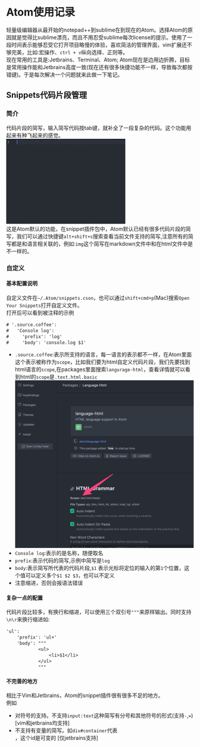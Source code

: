 # Atom使用记录

轻量级编辑器从最开始的notepad++到sublime在到现在的Atom。选择Atom的原因就是觉得比sublime漂亮，而且不用忍受sublime每次license的提示。使用了一段时间表示能够忍受它打开项目略慢的体验，喜欢简洁的管理界面，vim扩展还不够完美，比如:宏操作、`ctrl + v`纵向选择、正则等。   
现在常用的工具是:Jetbrains、Terminal、Atom; Atom现在是边用边折腾，目标是常用操作能和Jetbrains高度一致(现在还有很多快捷功能不一样，导致每次都按错键)。于是每次解决一个问题就来此做一下笔记。  
## Snippets代码片段管理   
### 简介
代码片段的简写，输入简写代码按tab键，就补全了一段复杂的代码。这个功能用起来有种飞起来的感觉。    
![snippet](./snippet.gif)  
这是Atom默认的功能，在snippet插件包中，Atom默认已经有很多代码片段的简写，我们可以通过快捷键`alt+shift+s`搜索查看当前文件支持的简写,注意所有的简写都是和语言相关联的，例如:`img`这个简写在markdown文件中和在html文件中是不一样的。   
### 自定义
#### 基本配置说明
自定义文件在`~/.Atom/snippets.cson`，也可以通过`shift+cmd+p`(Mac)搜索`Open Your Snippets`打开自定义文件。   
打开后可以看到被注释的示例  
```
# '.source.coffee':
#   'Console log':
#     'prefix': 'log'
#     'body': 'console.log $1'
```
* `.source.coffee`:表示所支持的语言，每一语言的表示都不一样，在Atom里面这个表示被称作为`scope`，比如我们要为html自定义代码片段，我们先要找到html语言的`scope`,在packages里面搜索`langurage-html`，查看详情就可以看到html的`scope`是`.text.html.basic`  
![scope](./Atom2.png)  
* `Console log`:表示的是名称，随便取名  
* `prefix`:表示代码的简写,示例中简写是`log`  
* `body`:表示简写所代表的代码片段,`$1` 表示光标将定位的输入的第`1`个位置，这个值可以定义多个`$1 $2 $3`，也可以不定义    
* 注意缩进，否则会报语法错误   

#### 复杂一点的配置
代码片段比较多，有换行和缩进，可以使用三个双引号`"""`来原样输出。同时支持`\n\r`来换行缩进如:  
```
'ul':
    'prefix': 'ul+'
    'body': """
            <ul>
                <li>$1</li>
            </ul>
            """
```

#### 不完善的地方
相比于Vim和Jetbrains，Atom的snippet插件很有很多不足的地方。   
例如  
* 对符号的支持。不支持`input:text`这种简写有分号和其他符号的形式(支持`-`,`=`)  [vim和jetbrains均支持]
* 不支持有变量的简写。如`div#container`代表<div id="container"></div>，这个id是可变的 [仅jetbrains支持]
